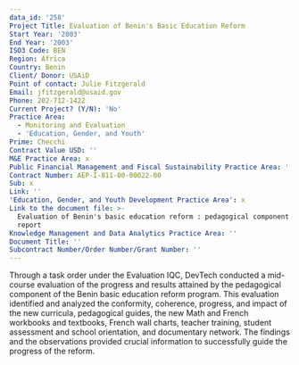 ```yaml
---
data_id: '258'
Project Title: Evaluation of Benin's Basic Education Reform
Start Year: '2003'
End Year: '2003'
ISO3 Code: BEN
Region: Africa
Country: Benin
Client/ Donor: USAiD
Point of contact: Julie Fitzgerald
Email: jfitzgerald@usaid.gov
Phone: 202-712-1422
Current Project? (Y/N): 'No'
Practice Area:
  - Monitoring and Evaluation
  - 'Education, Gender, and Youth'
Prime: Checchi
Contract Value USD: ''
M&E Practice Area: x
Public Financial Management and Fiscal Sustainability Practice Area: ''
Contract Number: AEP-I-811-00-00022-00
Sub: x
Link: ''
'Education, Gender, and Youth Development Practice Area': x
Link to the document file: >-
  Evaluation of Benin's basic education reform : pedagogical component -- final
  report
Knowledge Management and Data Analytics Practice Area: ''
Document Title: ''
Subcontract Number/Order Number/Grant Number: ''
---
```

Through a task order under the Evaluation IQC, DevTech conducted a mid-course evaluation of the progress and results attained by the pedagogical component of the Benin basic education reform program. This evaluation identified and analyzed the conformity, coherence, progress, and impact of the new curricula, pedagogical guides, the new Math and French workbooks and textbooks, French wall charts, teacher training, student assessment and school orientation, and documentary network. The findings and the observations provided crucial information to successfully guide the progress of the reform.